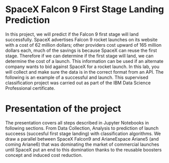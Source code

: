 # SpaceX Falcon 9 First Stage Landing Prediction

In this project, we will predict if the Falcon 9 first stage will land successfully. SpaceX advertises Falcon 9 rocket launches on its website with a cost of 62 million dollars; other providers cost upward of 165 million dollars each, much of the savings is because SpaceX can reuse the first stage. Therefore if we can determine if the first stage will land, we can determine the cost of a launch. This information can be used if an alternate company wants to bid against SpaceX for a rocket launch. In this lab, you will collect and make sure the data is in the correct format from an API. The following is an example of a successful and launch. This supervised classification project was carried out as part of the IBM Data Science Professional certificate.

# Presentation of the project
The presentation covers all steps described in Jupyter Notebooks in following sections. From Data Collection, Analysis to prediction of launch succeess (succesful first stage landing) with classification algorithms. We draw a parallel between SpaceX Falcon9 and ArianeEspace Ariane5 (and coming Ariane6) that was dominating the market of commercial launches until SpaceX put an end to this domination thanks to the reusable boosters concept and induced cost reduction.
